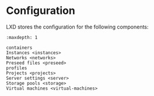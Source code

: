 # Configuration
LXD stores the configuration for the following components:

```{toctree}
:maxdepth: 1

containers
Instances <instances>
Networks <networks>
Preseed files <preseed>
profiles
Projects <projects>
Server settings <server>
Storage pools <storage>
Virtual machines <virtual-machines>
```
